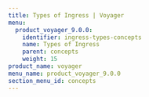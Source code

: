 ```yaml
---
title: Types of Ingress | Voyager
menu:
  product_voyager_9.0.0:
    identifier: ingress-types-concepts
    name: Types of Ingress
    parent: concepts
    weight: 15
product_name: voyager
menu_name: product_voyager_9.0.0
section_menu_id: concepts
---
```


